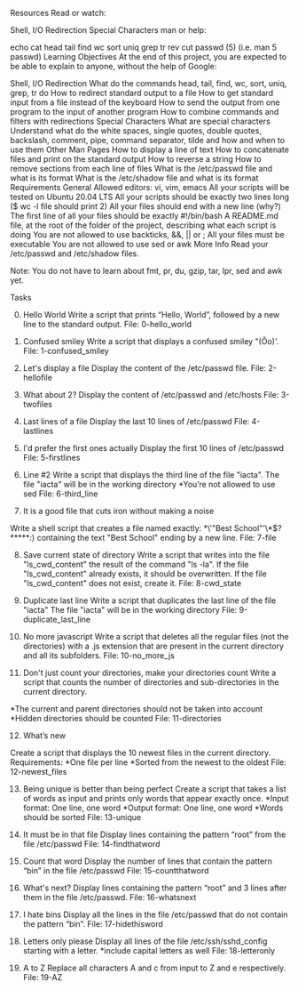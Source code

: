 Resources
Read or watch:

Shell, I/O Redirection
Special Characters
man or help:

echo
cat
head
tail
find
wc
sort
uniq
grep
tr
rev
cut
passwd (5) (i.e. man 5 passwd)
Learning Objectives
At the end of this project, you are expected to be able to explain to anyone, without the help of Google:

Shell, I/O Redirection
What do the commands head, tail, find, wc, sort, uniq, grep, tr do
How to redirect standard output to a file
How to get standard input from a file instead of the keyboard
How to send the output from one program to the input of another program
How to combine commands and filters with redirections
Special Characters
What are special characters
Understand what do the white spaces, single quotes, double quotes, backslash, comment, pipe, command separator, tilde and how and when to use them
Other Man Pages
How to display a line of text
How to concatenate files and print on the standard output
How to reverse a string
How to remove sections from each line of files
What is the /etc/passwd file and what is its format
What is the /etc/shadow file and what is its format
Requirements
General
Allowed editors: vi, vim, emacs
All your scripts will be tested on Ubuntu 20.04 LTS
All your scripts should be exactly two lines long ($ wc -l file should print 2)
All your files should end with a new line (why?)
The first line of all your files should be exactly #!/bin/bash
A README.md file, at the root of the folder of the project, describing what each script is doing
You are not allowed to use backticks, &&, || or ;
All your files must be executable
You are not allowed to use sed or awk
More Info
Read your /etc/passwd and /etc/shadow files.

Note: You do not have to learn about fmt, pr, du, gzip, tar, lpr, sed and awk yet.



Tasks

0. Hello World
Write a script that prints “Hello, World”, followed by a new line to the standard output.
File: 0-hello_world

1. Confused smiley
Write a script that displays a confused smiley "(Ôo)'.
File: 1-confused_smiley

2. Let's display a file
Display the content of the /etc/passwd file.
File: 2-hellofile

3. What about 2?
Display the content of /etc/passwd and /etc/hosts
File: 3-twofiles

4. Last lines of a file
Display the last 10 lines of /etc/passwd
File: 4-lastlines

5. I'd prefer the first ones actually
Display the first 10 lines of /etc/passwd
File: 5-firstlines

6. Line #2
Write a script that displays the third line of the file "iacta".
The file "iacta" will be in the working directory
*You’re not allowed to use sed
File: 6-third_line

7. It is a good file that cuts iron without making a noise

Write a shell script that creates a file named exactly:  \*\\'"Best School"\'\\*$\?\*\*\*\*\*:)  containing the text "Best School" ending by a new line.
File: 7-file

8. Save current state of directory
Write a script that writes into the file "ls_cwd_content" the result of the command "ls -la". If the file "ls_cwd_content" already exists, it should be overwritten. If the file "ls_cwd_content" does not exist, create it.
File: 8-cwd_state

9. Duplicate last line
Write a script that duplicates the last line of the file "iacta"
The file "iacta" will be in the working directory
File: 9-duplicate_last_line

10. No more javascript
Write a script that deletes all the regular files (not the directories) with a .js extension that are present in the current directory and all its subfolders.
File: 10-no_more_js

11. Don't just count your directories, make your directories count
Write a script that counts the number of directories and sub-directories in the current directory.

*The current and parent directories should not be taken into account
*Hidden directories should be counted
File: 11-directories

12. What’s new

Create a script that displays the 10 newest files in the current directory.
Requirements:
*One file per line
*Sorted from the newest to the oldest
File: 12-newest_files

13. Being unique is better than being perfect
Create a script that takes a list of words as input and prints only words that appear exactly once.
*Input format: One line, one word
*Output format: One line, one word
*Words should be sorted
File: 13-unique

14. It must be in that file
Display lines containing the pattern “root” from the file /etc/passwd
File: 14-findthatword

15. Count that word
Display the number of lines that contain the pattern “bin” in the file /etc/passwd
File: 15-countthatword

16. What's next?
Display lines containing the pattern “root” and 3 lines after them in the file /etc/passwd.
File: 16-whatsnext

17. I hate bins
Display all the lines in the file /etc/passwd that do not contain the pattern “bin”.
File: 17-hidethisword

18. Letters only please
Display all lines of the file /etc/ssh/sshd_config starting with a letter.
*include capital letters as well
File: 18-letteronly

19. A to Z
Replace all characters A and c from input to Z and e respectively.
File: 19-AZ



